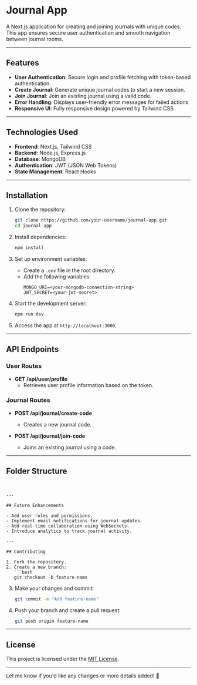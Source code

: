 

# Journal App

A Next.js application for creating and joining journals with unique codes. This app ensures secure user authentication and smooth navigation between journal rooms.

---

## Features

- **User Authentication**: Secure login and profile fetching with token-based authentication.
- **Create Journal**: Generate unique journal codes to start a new session.
- **Join Journal**: Join an existing journal using a valid code.
- **Error Handling**: Displays user-friendly error messages for failed actions.
- **Responsive UI**: Fully responsive design powered by Tailwind CSS.

---

## Technologies Used

- **Frontend**: Next.js, Tailwind CSS
- **Backend**: Node.js, Express.js
- **Database**: MongoDB
- **Authentication**: JWT (JSON Web Tokens)
- **State Management**: React Hooks

---

## Installation

1. Clone the repository:
   ```bash
   git clone https://github.com/your-username/journal-app.git
   cd journal-app
   ```

2. Install dependencies:
   ```bash
   npm install
   ```

3. Set up environment variables:
   - Create a `.env` file in the root directory.
   - Add the following variables:
     ```env
     MONGO_URI=<your-mongodb-connection-string>
     JWT_SECRET=<your-jwt-secret>
     ```

4. Start the development server:
   ```bash
   npm run dev
   ```

5. Access the app at `http://localhost:3000`.

---

## API Endpoints

### User Routes

- **GET /api/user/profile**
  - Retrieves user profile information based on the token.

### Journal Routes

- **POST /api/journal/create-code**
  - Creates a new journal code.

- **POST /api/journal/join-code**
  - Joins an existing journal using a code.

---

## Folder Structure

```plaintext


---

## Future Enhancements

- Add user roles and permissions.
- Implement email notifications for journal updates.
- Add real-time collaboration using WebSockets.
- Introduce analytics to track journal activity.

---

## Contributing

1. Fork the repository.
2. Create a new branch:
   ```bash
   git checkout -b feature-name
   ```
3. Make your changes and commit:
   ```bash
   git commit -m "Add feature-name"
   ```
4. Push your branch and create a pull request:
   ```bash
   git push origin feature-name
   ```

---

## License

This project is licensed under the [MIT License](LICENSE).

---

Let me know if you'd like any changes or more details added! 🚀